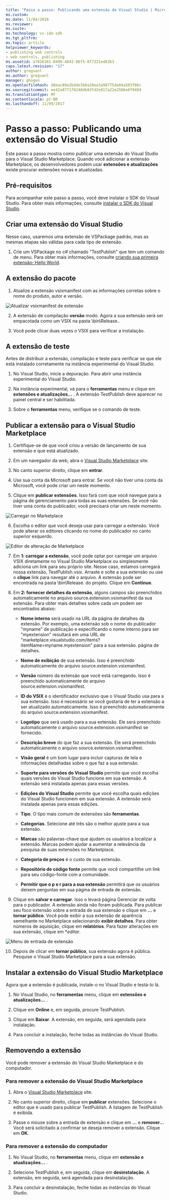 ```yaml
---
title: "Passo a passo: Publicando uma extensão do Visual Studio | Microsoft Docs"
ms.custom: 
ms.date: 11/04/2016
ms.reviewer: 
ms.suite: 
ms.technology: vs-ide-sdk
ms.tgt_pltfrm: 
ms.topic: article
helpviewer_keywords:
- publishing web controls
- web controls, publishing
ms.assetid: a7816161-0490-4043-86f5-0f7331ed83b3
caps.latest.revision: "17"
author: gregvanl
ms.author: gregvanl
manager: ghogen
ms.openlocfilehash: d8eac89a2bdde3b0a20ea3a98775de84a503f86c
ms.sourcegitcommit: ee42a8771f0248db93fd2e017a22e2506e0f9404
ms.translationtype: MT
ms.contentlocale: pt-BR
ms.lasthandoff: 11/09/2017
---
```

# <a name="walkthrough-publishing-a-visual-studio-extension"></a>Passo a passo: Publicando uma extensão do Visual Studio

Este passo a passo mostra como publicar uma extensão do Visual Studio para o Visual Studio Marketplace. Quando você adicionar a extensão Marketplace, os desenvolvedores podem usar **extensões e atualizações** existe procurar extensões novas e atualizadas.

## <a name="prerequisites"></a>Pré-requisitos

 Para acompanhar este passo a passo, você deve instalar o SDK do Visual Studio. Para obter mais informações, consulte [instalar o SDK do Visual Studio](../extensibility/installing-the-visual-studio-sdk.md).

## <a name="create-a-visual-studio-extension"></a>Criar uma extensão do Visual Studio

Nesse caso, usaremos uma extensão de VSPackage padrão, mas as mesmas etapas são válidas para cada tipo de extensão.

1. Crie um VSPackage no c# chamado "TestPublish" que tem um comando de menu. Para obter mais informações, consulte [criando sua primeira extensão: Hello World](../extensibility/extensibility-hello-world.md).

## <a name="package-your-extension"></a>A extensão do pacote

1. Atualize a extensão vsixmanifest com as informações corretas sobre o nome do produto, autor e versão.

  ![Atualizar vsixmanifest de extensão](media/update-extension-vsixmanifest.png)

2. A extensão de compilação **versão** modo. Agora a sua extensão será ser empacotada como um VSIX na pasta \bin\Release..

3. Você pode clicar duas vezes o VSIX para verificar a instalação.

## <a name="test-the-extension"></a>A extensão de teste

 Antes de distribuir a extensão, compilação e teste para verificar se que ele está instalado corretamente na instância experimental do Visual Studio.

1. No Visual Studio, inicie a depuração. Para abrir uma instância experimental do Visual Studio.

2. Na instância experimental, vá para o **ferramentas** menu e clique em **extensões e atualizações...** . A extensão TestPublish deve aparecer no painel central e ser habilitada.

3. Sobre o **ferramentas** menu, verifique se o comando de teste.

## <a name="publish-the-extension-to-the-visual-studio-marketplace"></a>Publicar a extensão para o Visual Studio Marketplace

1. Certifique-se de que você criou a versão de lançamento de sua extensão e que está atualizado.

2. Em um navegador da web, abra o [Visual Studio Marketplace](https://marketplace.visualstudio.com/vs) site.

3. No canto superior direito, clique em **entrar**.

4. Use sua conta da Microsoft para entrar. Se você não tiver uma conta da Microsoft, você pode criar um neste momento.

5. Clique em **publicar extensões**.  Isso fará com que você navegue para a página de gerenciamento para todas as suas extensões.  Se você não tiver uma conta do publicador, você precisará criar um neste momento.

  ![Carregar no Marketplace](media/upload-to-marketplace.png)

6. Escolha o editor que você deseja usar para carregar a extensão.  Você pode alterar os editores clicando no nome do publicador no canto superior esquerdo.

  ![Editor de alteração de Marketplace](media/change-marketplace-publisher.png)

7. Em **1: carregar a extensão**, você pode optar por carregar um arquivo VSIX diretamente no Visual Studio Marketplace ou simplesmente adiciona um link para seu próprio site. Nesse caso, estamos carregará nossa extensão, TestPublish.vsix.  Arraste e solte a sua extensão ou use o **clique** link para navegar até o arquivo.  A extensão pode ser encontrada na pasta \bin\Release. do projeto.  Clique em **Continue**.

8. Em **2: fornecer detalhes da extensão**, alguns campos são preenchidos automaticamente no arquivo source.extension.vsixmanifest da sua extensão.  Para obter mais detalhes sobre cada um podem ser encontrados abaixo:

    * **Nome interno** será usado na URL da página de detalhes da extensão. Por exemplo, uma extensão sob o nome do publicador "myname" de publicação e especificando o nome interno para ser "myextension" resultará em uma URL de "marketplace.visualstudio\.com/items?itemName=myname.myextension" para a sua extensão. página de detalhes.
    
    * **Nome de exibição** de sua extensão.  Isso é preenchido automaticamente do arquivo source.extension.vsixmanifest.
   
    * **Versão** número da extensão que você está carregando.  Isso é preenchido automaticamente do arquivo source.extension.vsixmanifest.
    
    * **ID do VSIX** é o identificador exclusivo que o Visual Studio usa para a sua extensão.  Isso é necessário se você gostaria de ter a extensão a ser atualizado automaticamente.  Isso é preenchido automaticamente do arquivo source.extension.vsixmanifest.
    
    * **Logotipo** que será usado para a sua extensão.  Ele será preenchido automaticamente o arquivo source.extension.vsixmanifest se fornecido.
    
    * **Descrição breve** do que faz a sua extensão.  Ele será preenchido automaticamente o arquivo source.extension.vsixmanifest.
    
    * **Visão geral** é um bom lugar para incluir capturas de tela e informações detalhadas sobre o que faz a sua extensão.
    
    * **Suporte para versões do Visual Studio** permite que você escolha quais versões do Visual Studio funcione em sua extensão.  A extensão será instalada apenas para essas versões.
    
    * **Edições do Visual Studio** permite que você escolha quais edições do Visual Studio funcionem em sua extensão.  A extensão será instalada apenas para essas edições.
    
    * **Tipo**.  O tipo mais comum de extensões são **ferramentas**.
    
    * **Categorias**.  Selecione até três são o melhor ajuste para a sua extensão.
    
    * **Marcas** são palavras-chave que ajudam os usuários a localizar a extensão. Marcas podem ajudar a aumentar a relevância da pesquisa de suas extensões no Marketplace.
    
    * **Categoria de preços** é o custo de sua extensão.
    
    * **Repositório de código fonte** permite que você compartilhe um link para seu código-fonte com a comunidade.
    
    * **Permitir que o p e r para a sua extensão** permitirá que os usuários deixem perguntas em sua página de entrada de extensão.

9. Clique em **salvar e carregar**. Isso o levará página Gerenciar de volta para o publicador.  A extensão ainda não foram publicada.  Para publicar seu foco extensão sobre a entrada de sua extensão e clique em **...**  e **tornar público**.  Você pode exibir a sua extensão de aparência semelhante no Marketplace selecionando **exibir detalhes**.  Para obter números de aquisição, clique em **relatórios**.  Para fazer alterações em sua extensão, clique em **editar*.

  ![Menu de entrada de extensão](media/extension-entry-menu.png)

10. Depois de clicar em **tornar público**, sua extensão agora é pública.  Pesquise o Visual Studio Marketplace para a sua extensão.

## <a name="install-the-extension-from-the-visual-studio-marketplace"></a>Instalar a extensão do Visual Studio Marketplace

Agora que a extensão é publicada, instale-o no Visual Studio e testá-lo lá.

1. No Visual Studio, no **ferramentas** menu, clique em **extensões e atualizações...** .

2. Clique em **Online** e, em seguida, procure TestPublish.

3. Clique em **Baixar**. A extensão, em seguida, será agendada para instalação.

4. Para concluir a instalação, feche todas as instâncias do Visual Studio.

## <a name="removing-the-extension"></a>Removendo a extensão

Você pode remover a extensão do Visual Studio Marketplace e do computador.

### <a name="to-remove-the-extension-from-the-visual-studio-marketplace"></a>Para remover a extensão do Visual Studio Marketplace

1. Abra o [Visual Studio Marketplace](https://marketplace.visualstudio.com/vs) site.

2. No canto superior direito, clique em **publicar** extensões.  Selecione o editor que é usado para publicar TestPublish.  A listagem de TestPublish é exibida.

3. Passe o mouse sobre a entrada de extensão e clique em **...**  e **remover...** Você será solicitado a confirmar se deseja remover a extensão.  Clique em **OK**.

### <a name="to-remove-the-extension-from-your-computer"></a>Para remover a extensão do computador

1. No Visual Studio, no **ferramentas** menu, clique em **extensão e atualizações...** .

2. Selecione TestPublish e, em seguida, clique em **desinstalação**. A extensão, em seguida, será agendada para desinstalação.

3. Para concluir a desinstalação, feche todas as instâncias do Visual Studio.
